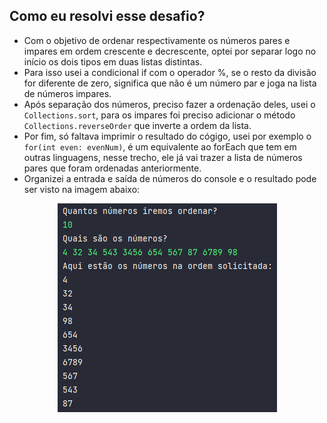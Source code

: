 ## Como eu resolvi esse desafio?

- Com o objetivo de ordenar respectivamente os números pares e impares em ordem crescente e decrescente, optei por separar logo no início os dois tipos em duas listas distintas.
- Para isso usei a condicional if com o operador %, se o resto da divisão for diferente de zero, significa que não é um número par e joga na lista de números impares.
- Após separação dos números, preciso fazer a ordenação deles, usei o `Collections.sort`, para os impares foi preciso adicionar o método `Collections.reverseOrder` que inverte a ordem da lista.
- Por fim, só faltava imprimir o resultado do cógigo, usei por exemplo o `for(int even: evenNum)`, é um equivalente ao forEach que tem em outras linguagens, nesse trecho, ele já vai trazer a lista de números pares que foram ordenadas anteriormente.
- Organizei a entrada e saída de números do console e o resultado pode ser visto na imagem abaixo:  


<div style="text-align:center">
    <img src="SortNumbers.png" alt="Descrição da imagem">
</div>